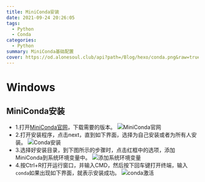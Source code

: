 ```yaml
---
title: MiniConda安装
date: 2021-09-24 20:26:05
tags:
  - Python
  - Conda
categories:
  - Python
summary: MiniConda基础配置
cover: https://od.alonesoul.club/api?path=/Blog/hexo/conda.png&raw=true
---
```

# Windows
## MiniConda安装
- 1.打开[MiniConda官网](https://docs.conda.io/en/latest/miniconda.html)，下载需要的版本。
![MiniConda官网](https://od.alonesoul.club/api?path=/Blog/20210924/conda%E5%AE%98%E7%BD%91.jpg&raw=true)
- 2.打开安装程序，点击next，直到如下界面，选择为自己安装或者为所有人安装。
![Conda安装](https://od.alonesoul.club/api?path=/Blog/20210924/conda%E5%AE%89%E8%A3%85.png&raw=true)
- 3.选择好安装目录，到下图所示的步骤时，点击红框中的选项，添加MiniConda到系统环境变量中。
![添加系统环境变量](https://od.alonesoul.club/api?path=/Blog/20210924/conda%E5%AE%89%E8%A3%852.png&raw=true)
- 4.按Ctrl+R打开运行窗口，并输入CMD，然后按下回车键打开终端，输入`conda`如果出现如下界面，就表示安装成功。
![conda激活](https://od.alonesoul.club/api?path=/Blog/20210924/conda%E6%BF%80%E6%B4%BB.png&raw=true)

